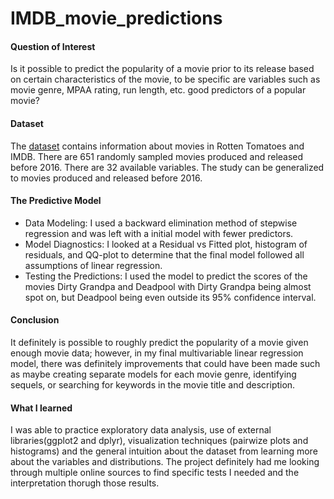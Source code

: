 # IMDB_movie_predictions

#### Question of Interest
Is it possible to predict the popularity of a movie prior to its release based on certain characteristics of the movie, to be specific are variables such as movie genre, MPAA rating, run length, etc. good predictors of a popular movie?

#### Dataset
The [dataset](https://stat.duke.edu/~mc301/data/movies.Rdata) contains information about movies in Rotten Tomatoes and IMDB. There are 651 randomly sampled movies produced and released before 2016. There are 32 available variables. The study can be generalized to movies produced and released before 2016.

#### The Predictive Model
- Data Modeling: I used a backward elimination method of stepwise regression and was left with a initial model with fewer predictors. 
- Model Diagnostics: I looked at a Residual vs Fitted plot, histogram of residuals, and QQ-plot to determine that the final model followed all assumptions of linear regression. 
- Testing the Predictions: I used the model to predict the scores of the movies Dirty Grandpa and Deadpool with Dirty Grandpa being almost spot on, but Deadpool being even outside its 95% confidence interval.  

#### Conclusion
It definitely is possible to roughly predict the popularity of a movie given enough movie data; however, in my final multivariable linear regression model, there was definitely improvements that could have been made such as maybe creating separate models for each movie genre, identifying sequels, or searching for keywords in the movie title and description. 

#### What I learned
I was able to practice exploratory data analysis, use of external libraries(ggplot2 and dplyr), visualization techniques (pairwize plots and histograms) and the general intuition about the dataset from learning more about the variables and distributions. The project definitely had me looking through multiple online sources to find specific tests I needed and the interpretation thorugh those results. 

